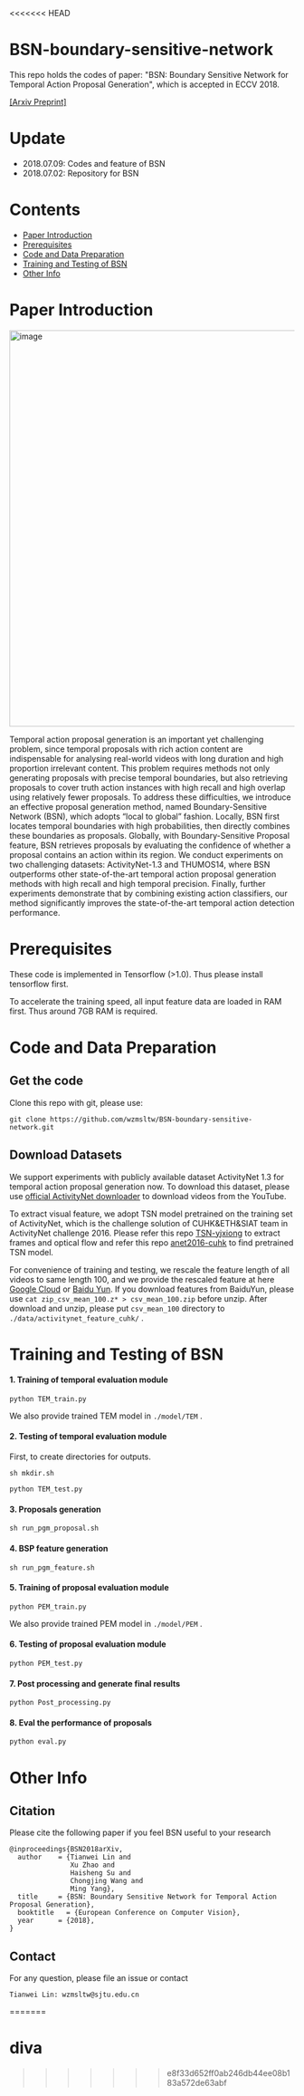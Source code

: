 <<<<<<< HEAD
# BSN-boundary-sensitive-network

This repo holds the codes of paper: "BSN: Boundary Sensitive Network for Temporal Action Proposal Generation", which is accepted in ECCV 2018.

[[Arxiv Preprint]](http://arxiv.org/abs/1806.02964)

# Update

* 2018.07.09: Codes and feature of BSN
* 2018.07.02: Repository for BSN



# Contents

* [Paper Introduction](#paper-introduction)
* [Prerequisites](#prerequisites)
* [Code and Data Preparation](#code_and_data_preparation)
* [Training and Testing  of BSN](#training_and_testing_of_bsn)
* [Other Info](#other-info)

# Paper Introduction

 <img src="./paper_pic/eccv_overview.jpg" width = "700" alt="image" align=center />

Temporal action proposal generation is an important yet challenging problem, since temporal proposals with rich action content are indispensable for analysing real-world videos with long duration and high proportion irrelevant content. This problem requires methods not only generating proposals with precise temporal boundaries, but also retrieving proposals to cover truth action instances with high recall and high overlap using relatively fewer proposals. To address these difficulties, we introduce an effective proposal generation method, named Boundary-Sensitive Network (BSN), which adopts “local to global” fashion. Locally, BSN first locates temporal boundaries with high probabilities, then directly combines these boundaries as proposals. Globally, with Boundary-Sensitive Proposal feature, BSN retrieves proposals by evaluating the confidence of whether a proposal contains an action within its region. We conduct experiments on two challenging datasets: ActivityNet-1.3 and THUMOS14, where BSN outperforms other state-of-the-art temporal action proposal generation methods with high recall and high temporal precision. Finally, further experiments demonstrate that by combining existing action classifiers, our method significantly improves the state-of-the-art temporal action detection performance.


# Prerequisites

These code is  implemented in Tensorflow (>1.0). Thus please install tensorflow first.

To  accelerate the training speed, all input feature data are loaded in RAM first. Thus around 7GB RAM is required.


# Code and Data Preparation

## Get the code

Clone this repo with git, please use:

```
git clone https://github.com/wzmsltw/BSN-boundary-sensitive-network.git
```


## Download Datasets

We support experiments with publicly available dataset ActivityNet 1.3 for temporal action proposal generation now. To download this dataset, please use [official ActivityNet downloader](https://github.com/activitynet/ActivityNet/tree/master/Crawler) to download videos from the YouTube.

To extract visual feature, we adopt TSN model pretrained on the training set of ActivityNet, which is the challenge solution of CUHK&ETH&SIAT team in ActivityNet challenge 2016. Please refer this repo [TSN-yjxiong](https://github.com/yjxiong/temporal-segment-networks) to extract frames and optical flow and refer this repo [anet2016-cuhk](https://github.com/yjxiong/anet2016-cuhk) to find pretrained TSN model.

For convenience of training and testing, we rescale the feature length of all videos to same length 100, and we provide the rescaled feature at here [Google Cloud](https://drive.google.com/file/d/1ISemndlSDS2FtqQOKL0t3Cjj9yk2yznF/view?usp=sharing) or [Baidu Yun](https://pan.baidu.com/s/19GI3_-uZbd_XynUO6g-8YQ). If you download features from BaiduYun, please use `cat zip_csv_mean_100.z* > csv_mean_100.zip` before unzip. After download and unzip, please put `csv_mean_100` directory to `./data/activitynet_feature_cuhk/` . 

# Training and Testing  of BSN

#### 1. Training of temporal evaluation module

```
python TEM_train.py
```

We also provide trained TEM model in `./model/TEM` .


#### 2. Testing of temporal evaluation module

First, to create directories for outputs.

```
sh mkdir.sh
```

```
python TEM_test.py
```

#### 3. Proposals generation

```
sh run_pgm_proposal.sh
```

#### 4. BSP feature generation

```
sh run_pgm_feature.sh
```

#### 5. Training of proposal evaluation module

```
python PEM_train.py
```

We also provide trained PEM model in `./model/PEM` .

#### 6. Testing of proposal evaluation module

```
python PEM_test.py
```

#### 7. Post processing and generate final results

```
python Post_processing.py
```

#### 8. Eval the performance of proposals

```
python eval.py
```

# Other Info

## Citation


Please cite the following paper if you feel BSN useful to your research

```
@inproceedings{BSN2018arXiv,
  author    = {Tianwei Lin and
               Xu Zhao and
               Haisheng Su and
               Chongjing Wang and
               Ming Yang},
  title     = {BSN: Boundary Sensitive Network for Temporal Action Proposal Generation},
  booktitle   = {European Conference on Computer Vision},
  year      = {2018},
}
```


## Contact
For any question, please file an issue or contact
```
Tianwei Lin: wzmsltw@sjtu.edu.cn
```

=======
# diva
>>>>>>> e8f33d652ff0ab246db44ee08b183a572de63abf
